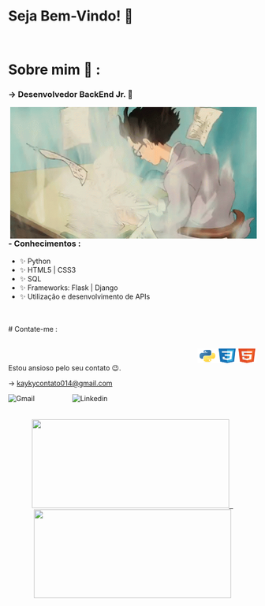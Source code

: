 # Seja Bem-Vindo! 👋

</br>

# Sobre mim 💬 :

###  → Desenvolvedor BackEnd Jr. 🐍

<img hight="400" width="500" alt="GIF" align="right" src="https://github.com/kaykyextr3me/kaykyextr3me/blob/eb087db9360b1ed6b8e338c5907d4e626a25ee5a/imgs/estudando.webp">

### - Conhecimentos :
- ✨ Python
- ✨ HTML5 | CSS3
- ✨ SQL
- ✨ Frameworks: Flask | Django
- ✨ Utilização e desenvolvimento de APIs

</br>


  </br>
# Contate-me :

<p>

<div style="display: inline_block" ><br>
  <img align="right" alt="Rafa-HTML" height="30" width="40" src="https://raw.githubusercontent.com/devicons/devicon/master/icons/html5/html5-original.svg">
  <img align="right" alt="Rafa-CSS" height="30" width="40" src="https://raw.githubusercontent.com/devicons/devicon/master/icons/css3/css3-original.svg"> 
<img align="right" alt="Rafa-Python" height="30" width="40" src="https://raw.githubusercontent.com/devicons/devicon/master/icons/python/python-original.svg">
</div>
  <br>

Estou ansioso pelo seu contato 😉.
  
   → kaykycontato014@gmail.com

<a href="kaykycontato014@gmail.com">
 <img align="left" alt="Gmail" width="130" hight="100" src="https://github.com/Xx-Ashutosh-xX/Xx-Ashutosh-xX/blob/master/assets/icons/gmail.png" />
</a>
<a href="https://www.linkedin.com/in/kayky-alexandre-dos-reis-235018227/" target="_blank" rel="external">
  <img align="left" alt="Linkedin" width="150" hight="100" target="_blank" rel="external" src="https://github.com/Xx-Ashutosh-xX/Xx-Ashutosh-xX/blob/master/assets/icons/linkedin.png" />


</br>
</br>
</br>



<div align="center" >  
  <a href="https://github.com/anuraghazra/github-readme-stats"> 
    <img height="180em" width="400px" src="https://github-readme-stats.vercel.app/api?username=kaykyextr3me&&show_icons=true&theme=radical"/> &nbsp
    <img height="180em" width="400px"  src="https://github-readme-stats.vercel.app/api/top-langs/?username=kaykyextr3me&layout=compact&langs_count=7&theme=dracula"/>
  </a>
</div>
  

 
